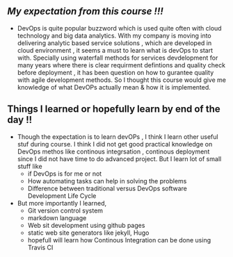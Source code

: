 ## _My expectation from this course !!!_
- DevOps is quite popular buzzword which is used quite often with cloud technology and big data analytics. With my company is moving into delivering analytic based service solutions , which are developed in cloud environment , it seems a must to learn what is devOps to start with. Specially  using waterfall methods for services devdelopment for many years where there is clear requirment defintions and quality check before deployment , it has been question on how to gurantee quality with agile development methods. So I thought this course would give me knowledge of what DevOPs actually mean & how it is implemented. 


## Things I learned or hopefully learn by end of the day  !!
- Though the expectation is to learn devOPs , I think I learn other useful stuf during course. I think I did not get good practical knowledge on DevOps methos like continous integrsation , continous deployment since I did not have time to do advanced project. But I learn lot of small stuff like
  - if DevOps is for me or not
  - How automating tasks can help in solving the problems
  - Difference between traditional versus DevOps software Development Life Cycle
- But more importantly I learned,
  - Git version control system
  - markdown language
  - Web sit development using github pages
  - static web site generators like jekyll, Hugo
  - hopefull will learn how Continous Integration can be done using Travis CI
  
  
